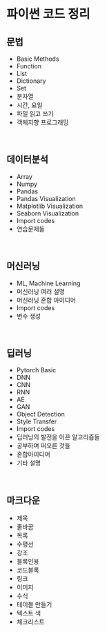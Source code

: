 # 파이썬 코드 정리



## 문법
* Basic Methods
* Function
* List
* Dictionary
* Set
* 문자열
* 시간, 요일
* 파일 읽고 쓰기
* 객체지향 프로그래밍
<br>

## 데이터분석
* Array
* Numpy
* Pandas
* Pandas Visualization
* Matplotlib Visualization
* Seaborn Visualization
* Import codes
* 연습문제들
<br>

## 머신러닝
* ML, Machine Learning
* 머신러닝 여러 설명
* 머신러닝 혼합 아이디어
* Import codes
* 변수 생성
<br>

## 딥러닝
* Pytorch Basic
* DNN
* CNN
* RNN
* AE
* GAN
* Object Detection
* Style Transfer
* Import codes
* 딥러닝의 발전을 이끈 알고리즘들
* 공부하며 떠오른 것들
* 혼합아이디어
* 기타 설명
<br>

## 마크다운
* 제목
* 줄바꿈
* 목록
* 수평선
* 강조
* 블록인용
* 코드블록
* 링크
* 이미지
* 수식
* 테이블 만들기
* 텍스트 색
* 체크리스트
<br>

